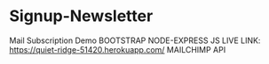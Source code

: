 # Signup-Newsletter
Mail Subscription Demo
BOOTSTRAP
NODE-EXPRESS JS
LIVE LINK: https://quiet-ridge-51420.herokuapp.com/
MAILCHIMP API
